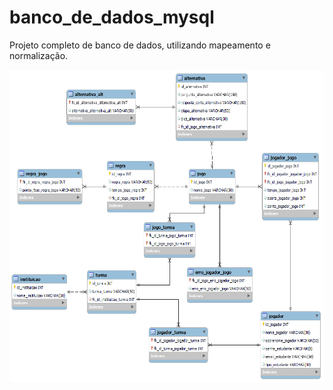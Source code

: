 # banco_de_dados_mysql
Projeto completo de banco de dados, utilizando mapeamento e normalização.

<img src="https://github.com/leoarcabold/banco_de_dados_mysql/blob/main/database.png" height="500px" align="center" /> 
